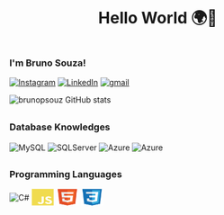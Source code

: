 <div id="user-content-toc">
  <ul align="center">
    <summary><h1 style="display: inline-block">Hello World 🌍👋 </h1></summary>
</div>

### I'm Bruno Souza!
<div 
  
[![Instagram](https://img.shields.io/badge/Instagram-E4405F?style=for-the-badge&logo=instagram&logoColor=white)](https://www.instagram.com/brunopsouza_/)
[![LinkedIn](https://img.shields.io/badge/LinkedIn-0077B5?style=for-the-badge&logo=linkedin&logoColor=white)](https://www.linkedin.com/in/bruno-souza-014176204/)
[![gmail](https://img.shields.io/badge/Gmail-D14836?style=for-the-badge&logo=gmail&logoColor=white)](mailto:brunocarlos.p.souza@gmail.com)
</div>

<div 
  
![brunopsouz GitHub stats](https://github-readme-stats.vercel.app/api/top-langs/?username=brunopsouz&show_icons=true&layout=compact&theme=gotham)

</div>

##

 <div style="flex-basis: 48%;">
    <h3>Database Knowledges</h3>
    <img align="center" alt="MySQL" height="30" width="40" src="https://cdn.jsdelivr.net/gh/devicons/devicon@latest/icons/mysql/mysql-original-wordmark.svg" />
    <img align="center" alt="SQLServer" height="30" width="40" src="https://cdn.jsdelivr.net/gh/devicons/devicon@latest/icons/microsoftsqlserver/microsoftsqlserver-original.svg" >
    <img align="center" alt="Azure" height="30" width="40" src="https://cdn.jsdelivr.net/gh/devicons/devicon@latest/icons/azuresqldatabase/azuresqldatabase-original.svg">
    <img align="center" alt="Azure" height="30" width="40" src="https://cdn.jsdelivr.net/gh/devicons/devicon@latest/icons/azuredevops/azuredevops-original.svg">
  </div>
  
##

 <div style="flex-basis: 48%;">
    <h3>Programming Languages</h3>
    <img align="center" alt="C#" height="30" width="40" src="https://cdn.jsdelivr.net/gh/devicons/devicon@latest/icons/csharp/csharp-original.svg">
    <img align="center" alt="Js" height="30" width="40" src="https://raw.githubusercontent.com/devicons/devicon/master/icons/javascript/javascript-plain.svg">
    <img align="center" alt="HTML" height="30" width="40" src="https://raw.githubusercontent.com/devicons/devicon/master/icons/html5/html5-original.svg">
    <img align="center" alt="CSS" height="30" width="40" src="https://raw.githubusercontent.com/devicons/devicon/master/icons/css3/css3-original.svg">
  </div>

  ##
  

          
          
